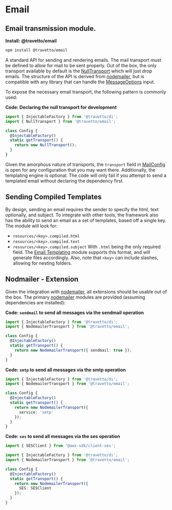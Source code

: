 <!-- This file was generated by the framweork and should not be modified directly -->
<!-- Please modify https://github.com/travetto/travetto/tree/master/module/email/doc.ts and execute "npm run docs" to rebuild -->
# Email
## Email transmission module.

**Install: @travetto/email**
```bash
npm install @travetto/email
```

A standard API for sending and rendering emails. The mail transport must be defined to allow for mail to be sent properly.  Out of the box, the only transport available by default is the [NullTransport](https://github.com/travetto/travetto/tree/master/module/email/src/transport.ts#L15) which will just drop emails. The structure of the API is derived from  [nodemailer](https://nodemailer.com/about/), but is compatible with any library that can handle the [MessageOptions](https://github.com/travetto/travetto/tree/master/module/email/src/types.ts#L37) input.

To expose the necessary email transport, the following pattern is commonly used:

**Code: Declaring the null transport for development**
```typescript
import { InjectableFactory } from '@travetto/di';
import { NullTransport } from '@travetto/email';

class Config {
  @InjectableFactory()
  static getTransport() {
    return new NullTransport();
  }
}
```

Given the amorphous nature of transports, the `transport` field in [MailConfig](https://github.com/travetto/travetto/tree/master/module/email/src/config.ts#L7) is open for any configuration that you may want there. Additionally, the templating engine is optional.  The code will only fail if you attempt to send a templated email without declaring the dependency first.

## Sending Compiled Templates
By design, sending an email requires the sender to specify the html, text optionally, and subject.  To integrate with other tools, the framework also has the ability to send an email as a set of templates, based off a single key. The module will look for:
   
   *  `resources/<key>.compiled.html`
   *  `resources/<key>.compiled.text`
   *  `resources/<key>.compiled.subject`
With `.html` being the only required field.  The [Email Templating](https://github.com/travetto/travetto/tree/master/module/email-template#readme "Email templating module") module supports this format, and will generate files accordingly. Also, note that `<key>` can include slashes, allowing for nesting folders.

## Nodmailer - Extension

Given the integration with [nodemailer](https://nodemailer.com/about/), all extensions should be usable out of the box. The primary [nodemailer](https://nodemailer.com/about/) modules are provided (assuming dependencies are installed):

**Code: `sendmail` to send all messages via the sendmail operation**
```typescript
import { InjectableFactory } from '@travetto/di';
import { NodemailerTransport } from '@travetto/email';

class Config {
  @InjectableFactory()
  static getTransport() {
    return new NodemailerTransport({ sendmail: true });
  }
}
```

**Code: `smtp` to send all messages via the smtp operation**
```typescript
import { InjectableFactory } from '@travetto/di';
import { NodemailerTransport } from '@travetto/email';

class Config {
  @InjectableFactory()
  static getTransport() {
    return new NodemailerTransport({
      service: 'smtp'
    });
  }
}
```

**Code: `ses` to send all messages via the ses operation**
```typescript
import { SESClient } from '@aws-sdk/client-ses';

import { InjectableFactory } from '@travetto/di';
import { NodemailerTransport } from '@travetto/email';

class Config {
  @InjectableFactory()
  static getTransport() {
    return new NodemailerTransport({
      SES: SESClient
    });
  }
}
```


